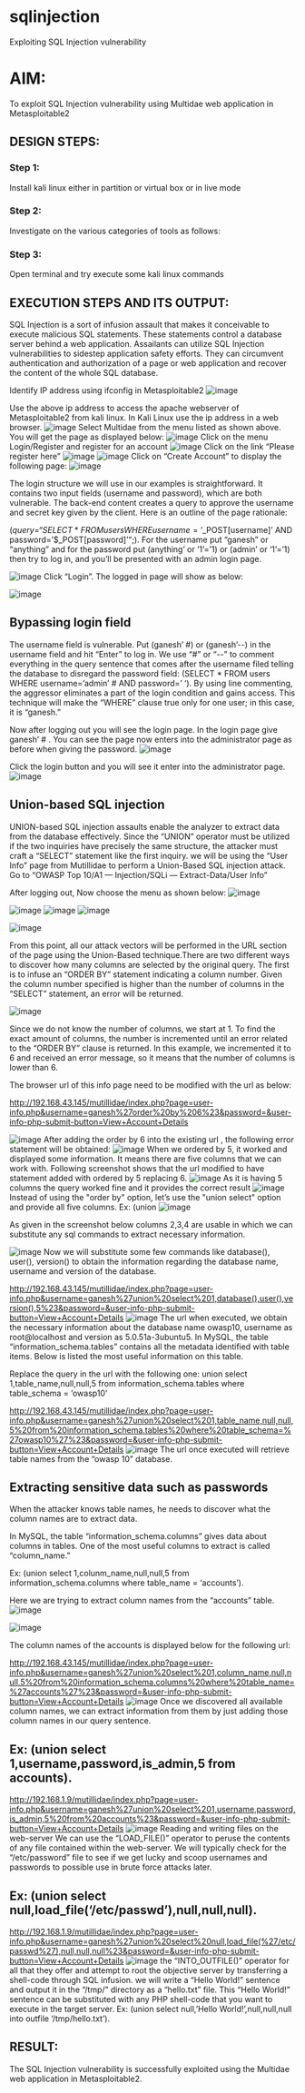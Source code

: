 # sqlinjection
Exploiting SQL Injection vulnerability

# AIM:
To exploit SQL Injection vulnerability using Multidae web application in Metasploitable2

## DESIGN STEPS:

### Step 1:

Install kali linux either in partition or virtual box or in live mode


### Step 2:

Investigate on the various categories of tools as follows:

### Step 3:

Open terminal and try execute some kali linux commands

## EXECUTION STEPS AND ITS OUTPUT:
SQL Injection is a sort of infusion assault that makes it conceivable to execute malicious SQL statements. These statements control a database server behind a web application. Assailants can utilize SQL Injection vulnerabilities to sidestep application safety efforts. They can circumvent authentication and authorization of a page or web application and recover the content of the whole SQL database.

Identify IP address using ifconfig in Metasploitable2
![image](https://github.com/user-attachments/assets/7b903362-b443-443d-b3da-95292c0dcfa4)

Use the above ip address to access the apache webserver of Metasploitable2 from kali linux. In Kali Linux use the ip address in a web browser.
![image](https://github.com/user-attachments/assets/aa1f61a1-9d4a-4adb-82c3-1bfff8df1194)
Select Multidae from the menu listed as shown above. You will get the page as displayed below:
![image](https://github.com/user-attachments/assets/97879799-ce93-4b55-baaf-b7264d7c5e09)
Click on the menu Login/Register and register for an account
![image](https://github.com/user-attachments/assets/e5227127-f04d-4f80-9377-e6e5c861a023)
Click on the link “Please register here”
![image](https://github.com/user-attachments/assets/39594ea4-1a5f-4937-8f30-fba66bd767cd)
![image](https://github.com/user-attachments/assets/8f259f47-433e-4a21-8551-5e15a869c871)
Click on “Create Account” to display the following page:
![image](https://github.com/user-attachments/assets/5d3c9089-1a86-4c3f-a2bf-ce4cba989367)

The login structure we will use in our examples is straightforward. It contains two input fields (username and password), which are both vulnerable. The back-end content creates a query to approve the username and secret key given by the client. Here is an outline of the page rationale:

($query = “SELECT * FROM users WHERE username=’$_POST[username]’ AND password=’$_POST[password]’“;). For the username put “ganesh” or “anything” and for the password put (anything’ or ‘1’=’1) or (admin’ or ‘1’=’1) then try to log in, and you’ll be presented with an admin login page.

![image](https://github.com/user-attachments/assets/2f2cf8ea-c6dc-4bb0-88f0-0fd4ce3a4fad)
Click “Login”. The logged in page will show as below:

![image](https://github.com/user-attachments/assets/ecc92b4a-182a-47fe-be8f-865a3eccd5f8)

## Bypassing login field
The username field is vulnerable. Put (ganesh’ #) or (ganesh’--) in the username field and hit “Enter” to log in. We use “#” or “--” to comment everything in the query sentence that comes after the username filed telling the database to disregard the password field: (SELECT * FROM users WHERE username=’admin’ # AND password=’ ‘). By using line commenting, the aggressor eliminates a part of the login condition and gains access. This technique will make the “WHERE” clause true only for one user; in this case, it is “ganesh.”

Now after logging out you will see the login page. In the login page give ganesh’ # . You can see the page now enters into the administrator page as before when giving the password.
![image](https://github.com/user-attachments/assets/82f9f3be-6cb1-4823-8280-c3af385c3f6c)

Click the login button and you will see it enter into the administrator page.
![image](https://github.com/user-attachments/assets/1066ff4b-7890-4007-9e93-cd0afd23d500)
## Union-based SQL injection
UNION-based SQL injection assaults enable the analyzer to extract data from the database effectively. Since the “UNION” operator must be utilized if the two inquiries have precisely the same structure, the attacker must craft a “SELECT” statement like the first inquiry. we will be using the “User Info” page from Mutillidae to perform a Union-Based SQL injection attack. Go to “OWASP Top 10/A1 — Injection/SQLi — Extract-Data/User Info”

After logging out, Now choose the menu as shown below:
![image](https://github.com/user-attachments/assets/c115b9da-0008-486c-80dc-4dd3e9ad5b93)

![image](https://github.com/user-attachments/assets/38c19448-39c3-46fb-92c8-20e36b82c683)
![image](https://github.com/user-attachments/assets/7a768446-64d7-4a80-b96b-89c397e24aff)
![image](https://github.com/user-attachments/assets/93312337-bc95-42be-90bc-dfc11ecc5101)

![image](https://github.com/user-attachments/assets/4e6a2477-b821-487d-b1e7-a24f950ae8ec)

From this point, all our attack vectors will be performed in the URL section of the page using the Union-Based technique.There are two different ways to discover how many columns are selected by the original query. The first is to infuse an “ORDER BY” statement indicating a column number. Given the column number specified is higher than the number of columns in the “SELECT” statement, an error will be returned.

![image](https://github.com/user-attachments/assets/559142aa-b5a3-473e-8b6f-ed96fa179ad0)

Since we do not know the number of columns, we start at 1. To find the exact amount of columns, the number is incremented until an error related to the “ORDER BY” clause is returned. In this example, we incremented it to 6 and received an error message, so it means that the number of columns is lower than 6.

The browser url of this info page need to be modified with the url as below:

http://192.168.43.145/mutillidae/index.php?page=user-info.php&username=ganesh%27order%20by%206%23&password=&user-info-php-submit-button=View+Account+Details

![image](https://github.com/user-attachments/assets/9652a949-19ac-4cb9-9698-733bbccd3093)
After adding the order by 6 into the existing url , the following error statement will be obtained:
![image](https://github.com/user-attachments/assets/ab58f46d-3369-4ccb-a3ac-4d8031dec192)
When we ordered by 5, it worked and displayed some information. It means there are five columns that we can work with. Following screenshot shows that the url modified to have statement added with ordered by 5 replacing 6.
![image](https://github.com/user-attachments/assets/05ec7591-ab49-47da-a766-b8eb4c9fc9b5)
As it is having 5 columns the query worked fine and it provides the correct result
![image](https://github.com/user-attachments/assets/b065cff4-9ca9-4d25-a995-250c2a114333)
Instead of using the "order by" option, let’s use the "union select" option and provide all five columns. Ex: (union
![image](https://github.com/user-attachments/assets/58b074e6-64cb-49f0-afd0-4403273e742b)

As given in the screenshot below columns 2,3,4 are usable in which we can substitute any sql commands to extract necessary information.

![image](https://github.com/user-attachments/assets/3ada5ff8-451a-47d1-918c-3f050412a589)
Now we will substitute some few commands like database(), user(), version() to obtain the information regarding the database name, username and version of the database.

http://192.168.43.145/mutillidae/index.php?page=user-info.php&username=ganesh%27union%20select%201,database(),user(),version(),5%23&password=&user-info-php-submit-button=View+Account+Details
![image](https://github.com/user-attachments/assets/28bb9041-6729-418f-ae5b-442565461341)
The url when executed, we obtain the necessary information about the database name owasp10, username as root@localhost and version as 5.0.51a-3ubuntu5. In MySQL, the table “information_schema.tables” contains all the metadata identified with table items. Below is listed the most useful information on this table.

Replace the query in the url with the following one: union select 1,table_name,null,null,5 from information_schema.tables where table_schema = ‘owasp10’

http://192.168.43.145/mutillidae/index.php?page=user-info.php&username=ganesh%27union%20select%201,table_name,null,null,5%20from%20information_schema.tables%20where%20table_schema=%27owasp10%27%23&password=&user-info-php-submit-button=View+Account+Details
![image](https://github.com/user-attachments/assets/a20508d4-9161-4857-afe9-9b91df6c37b1)
The url once executed will retrieve table names from the “owasp 10” database.

## Extracting sensitive data such as passwords
When the attacker knows table names, he needs to discover what the column names are to extract data.

In MySQL, the table “information_schema.columns” gives data about columns in tables. One of the most useful columns to extract is called “column_name.”

Ex: (union select 1,colunm_name,null,null,5 from information_schema.columns where table_name = ‘accounts’).

Here we are trying to extract column names from the “accounts” table.
![image](https://github.com/user-attachments/assets/882f154d-a231-4e78-a335-e85266f127f8)

![image](https://github.com/user-attachments/assets/143f6b94-3596-4745-9b44-bdb21834479b)

The column names of the accounts is displayed below for the following url:

http://192.168.43.145/mutillidae/index.php?page=user-info.php&username=ganesh%27union%20select%201,column_name,null,null,5%20from%20information_schema.columns%20where%20table_name=%27accounts%27%23&password=&user-info-php-submit-button=View+Account+Details
![image](https://github.com/user-attachments/assets/a674c2a2-6f98-4366-816c-136f8253813e)
Once we discovered all available column names, we can extract information from them by just adding those column names in our query sentence.

## Ex: (union select 1,username,password,is_admin,5 from accounts).

http://192.168.1.9/mutillidae/index.php?page=user-info.php&username=ganesh%27union%20select%201,username,password,is_admin,5%20from%20accounts%23&password=&user-info-php-submit-button=View+Account+Details
![image](https://github.com/user-attachments/assets/07a66e96-cfe9-4f5c-af59-a7421dab323d)
Reading and writing files on the web-server
We can use the “LOAD_FILE()” operator to peruse the contents of any file contained within the web-server. We will typically check for the “/etc/password” file to see if we get lucky and scoop usernames and passwords to possible use in brute force attacks later.

## Ex: (union select null,load_file(‘/etc/passwd’),null,null,null).

http://192.168.1.9/mutillidae/index.php?page=user-info.php&username=ganesh%27union%20select%20null,load_file(%27/etc/passwd%27),null,null,null%23&password=&user-info-php-submit-button=View+Account+Details
![image](https://github.com/user-attachments/assets/d2729d6f-16d5-43a9-af96-3dd70a2f29f5)
the “INTO_OUTFILE()” operator for all that they offer and attempt to root the objective server by transferring a shell-code through SQL infusion. we will write a “Hello World!” sentence and output it in the “/tmp/” directory as a “hello.txt” file. This “Hello World!” sentence can be substituted with any PHP shell-code that you want to execute in the target server. Ex: (union select null,’Hello World!’,null,null,null into outfile ‘/tmp/hello.txt’).
## RESULT:
The SQL Injection vulnerability is successfully exploited using the Multidae web application in Metasploitable2.
